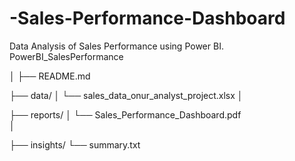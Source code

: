 # -Sales-Performance-Dashboard
Data Analysis of Sales Performance using Power BI.
PowerBI_SalesPerformance

│
├── README.md                             

├── data/
│   └── sales_data_onur_analyst_project.xlsx 
│

├── reports/
│   └── Sales_Performance_Dashboard.pdf       
│

├── insights/
    └── summary.txt
